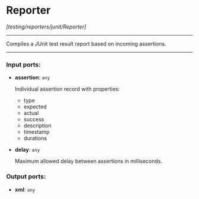 # Reporter

_[testing/reporters/junit/Reporter]_

---

Compiles a JUnit test result report based on incoming assertions.  

---

### Input ports:

* __assertion__: ` any `

    Individual assertion record with properties:
    * type
    * expected
    * actual
    * success
    * description
    * timestamp
    * durations


* __delay__: ` any `

    Maximum allowed delay between assertions in milliseconds.

### Output ports:

* __xml__: ` any `

